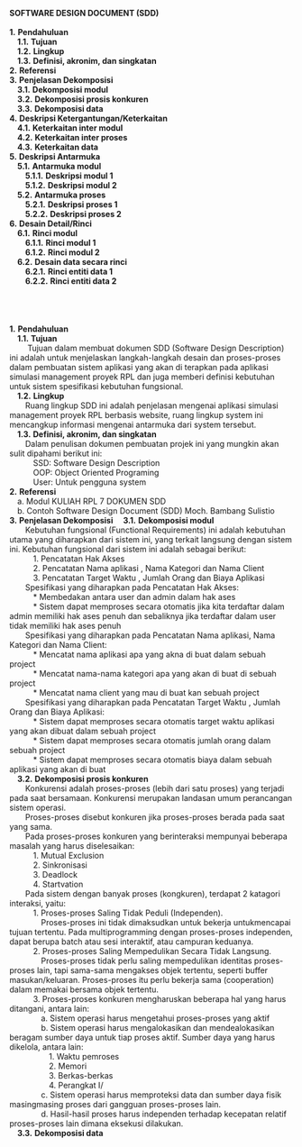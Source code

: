 **SOFTWARE DESIGN DOCUMENT (SDD)**
<br>
<br>
**1.** **Pendahuluan**<br>
	&emsp;**1.1.** **Tujuan**<br>
	&emsp;**1.2.** **Lingkup**<br>
	&emsp;**1.3.** **Definisi, akronim, dan singkatan**<br>
**2.** **Referensi**<br>
**3.** **Penjelasan Dekomposisi**<br>
	&emsp;**3.1.** **Dekomposisi modul**<br>
	&emsp;**3.2.** **Dekomposisi prosis konkuren**<br>
	&emsp;**3.3.** **Dekomposisi data**<br>
**4.** **Deskripsi Ketergantungan/Keterkaitan**<br>
	&emsp;**4.1.** **Keterkaitan inter modul**<br>
	&emsp;**4.2.** **Keterkaitan inter proses**<br>
	&emsp;**4.3.** **Keterkaitan data**<br>
**5.** **Deskripsi Antarmuka**<br>
	&emsp;**5.1.** **Antarmuka modul**<br>
		&emsp;&emsp;**5.1.1.** **Deskripsi modul 1**<br>
		&emsp;&emsp;**5.1.2.** **Deskripsi modul 2**<br>
	&emsp;**5.2.** **Antarmuka proses**<br>
		&emsp;&emsp;**5.2.1.** **Deskripsi proses 1**<br>
		&emsp;&emsp;**5.2.2.** **Deskripsi proses 2**<br>
**6.** **Desain Detail/Rinci**<br>
	&emsp;**6.1.** **Rinci modul**<br>
		&emsp;&emsp;**6.1.1.** **Rinci modul 1**<br>
		&emsp;&emsp;**6.1.2.** **Rinci modul 2**<br>
	&emsp;**6.2.** **Desain data secara rinci**<br>
		&emsp;&emsp;**6.2.1.** **Rinci entiti data 1**<br>
		&emsp;&emsp;**6.2.2.** **Rinci entiti data 2**<br>
<br>
<br>
<br>
<br>
**1.** **Pendahuluan**<br>
	&emsp;**1.1.** **Tujuan**<br>
		&emsp;&emsp; Tujuan dalam membuat dokumen SDD (Software Design Description) ini adalah untuk menjelaskan langkah-langkah desain dan proses-proses dalam pembuatan sistem aplikasi yang akan di terapkan pada aplikasi simulasi management proyek RPL dan juga memberi definisi kebutuhan untuk sistem spesifikasi kebutuhan fungsional.<br>
	&emsp;**1.2.** **Lingkup**<br>
		 &emsp;&emsp;Ruang lingkup SDD ini adalah penjelasan mengenai aplikasi simulasi management proyek RPL berbasis website, ruang lingkup system ini mencangkup informasi mengenai antarmuka dari system tersebut.<br>
	&emsp;**1.3.** **Definisi, akronim, dan singkatan**<br>
		 &emsp;&emsp;Dalam penulisan dokumen pembuatan projek ini yang mungkin akan sulit dipahami berikut ini:<br>
		 	&emsp;&emsp;&emsp;SSD:	Software Design Description<br>
		 	&emsp;&emsp;&emsp;OOP:	Object Oriented Programing<br>
		 	&emsp;&emsp;&emsp;User: 	Untuk pengguna system<br>
**2.** **Referensi**<br>
   &emsp;a. Modul KULIAH RPL 7 DOKUMEN SDD<br>
   &emsp;b. Contoh Software Design Document (SDD) Moch. Bambang Sulistio<br>
**3.** **Penjelasan Dekomposisi**
	&emsp;**3.1.** **Dekomposisi modul**<br>
			   &emsp;&emsp;Kebutuhan fungsional (Functional Requirements) ini adalah kebutuhan utama yang diharapkan dari sistem ini, yang terkait langsung dengan sistem ini. Kebutuhan fungsional dari sistem ini adalah sebagai berikut:<br>
					&emsp;&emsp;&emsp;1. Pencatatan Hak Akses<br>
					&emsp;&emsp;&emsp;2. Pencatatan Nama aplikasi , Nama Kategori dan Nama Client<br>
					&emsp;&emsp;&emsp;3. Pencatatan Target Waktu , Jumlah Orang dan Biaya Aplikasi<br>
			   &emsp;&emsp;Spesifikasi yang diharapkan pada Pencatatan Hak Akses:<br>
					&emsp;&emsp;&emsp;* Membedakan antara user dan admin dalam hak ases<br>
					&emsp;&emsp;&emsp;* Sistem dapat memproses secara otomatis jika kita terdaftar dalam admin memiliki hak ases penuh dan sebaliknya jika terdaftar dalam user tidak memiliki hak ases penuh<br>
			   &emsp;&emsp;Spesifikasi yang diharapkan pada Pencatatan Nama aplikasi, Nama Kategori dan Nama Client:<br>
					&emsp;&emsp;&emsp;* Mencatat nama aplikasi apa yang akna di buat dalam sebuah project<br>
					&emsp;&emsp;&emsp;* Mencatat nama-nama kategori apa yang akan di buat di sebuah project<br>
					&emsp;&emsp;&emsp;* Mencatat nama client yang mau di buat kan sebuah project<br>
			   &emsp;&emsp;Spesifikasi yang diharapkan pada Pencatatan Target Waktu , Jumlah Orang dan Biaya Aplikasi:<br>
					&emsp;&emsp;&emsp;* Sistem dapat memproses secara otomatis target waktu aplikasi yang akan dibuat dalam sebuah project<br>
					&emsp;&emsp;&emsp;* Sistem dapat memproses secara otomatis jumlah orang dalam sebuah project<br>
					&emsp;&emsp;&emsp;* Sistem dapat memproses secara otomatis biaya dalam sebuah aplikasi yang akan di buat<br>
	&emsp;**3.2.** **Dekomposisi prosis konkuren**<br>
			&emsp;&emsp;Konkurensi adalah proses-proses (lebih dari satu proses) yang terjadi pada saat bersamaan. Konkurensi merupakan landasan umum perancangan sistem operasi.<br>
			&emsp;&emsp;Proses-proses disebut konkuren jika proses-proses berada pada saat yang sama.<br>
			&emsp;&emsp;Pada proses-proses konkuren yang berinteraksi mempunyai beberapa masalah yang harus diselesaikan:<br>
				&emsp;&emsp;&emsp;1. Mutual Exclusion<br>
				&emsp;&emsp;&emsp;2. Sinkronisasi<br>
				&emsp;&emsp;&emsp;3. Deadlock<br>
				&emsp;&emsp;&emsp;4. Startvation<br>
			&emsp;&emsp;Pada sistem dengan banyak proses (kongkuren), terdapat 2 katagori interaksi, yaitu:<br>
				&emsp;&emsp;&emsp;1. Proses-proses Saling Tidak Peduli (Independen).<br>
					&emsp;&emsp;&emsp;&emsp;Proses-proses ini tidak dimaksudkan untuk bekerja untukmencapai tujuan tertentu. Pada multiprogramming dengan proses-proses independen, dapat berupa batch atau sesi interaktif, atau campuran keduanya.<br>
				&emsp;&emsp;&emsp;2. Proses-proses Saling Mempedulikan Secara Tidak Langsung.<br>
					&emsp;&emsp;&emsp;&emsp;Proses-proses tidak perlu saling mempedulikan identitas proses-proses lain, tapi sama-sama mengakses objek tertentu, seperti buffer masukan/keluaran. Proses-proses itu perlu bekerja sama (cooperation) dalam memakai bersama objek tertentu.<br>
				&emsp;&emsp;&emsp;3. Proses-proses konkuren mengharuskan beberapa hal yang harus ditangani, antara lain:<br>
					&emsp;&emsp;&emsp;&emsp;a. Sistem operasi harus mengetahui proses-proses yang aktif<br>
					&emsp;&emsp;&emsp;&emsp;b. Sistem operasi harus mengalokasikan dan mendealokasikan beragam sumber daya untuk tiap proses aktif. Sumber daya yang harus dikelola, antara lain:<br>
						&emsp;&emsp;&emsp;&emsp;&emsp;1. Waktu pemroses<br>
						&emsp;&emsp;&emsp;&emsp;&emsp;2. Memori<br>
						&emsp;&emsp;&emsp;&emsp;&emsp;3. Berkas-berkas<br>
						&emsp;&emsp;&emsp;&emsp;&emsp;4. Perangkat I/<br>
					&emsp;&emsp;&emsp;&emsp;c. Sistem operasi harus memproteksi data dan sumber daya fisik masingmasing proses dari gangguan proses-proses lain.<br>
					&emsp;&emsp;&emsp;&emsp;d. Hasil-hasil proses harus independen terhadap kecepatan relatif proses-proses lain dimana eksekusi dilakukan.<br>
&emsp;**3.3.** **Dekomposisi data**<br>

